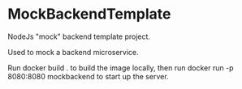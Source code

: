 # MockBackendTemplate
NodeJs "mock" backend template project.

Used to mock a backend microservice.

Run docker build . to build the image locally, then run docker run -p 8080:8080 mockbackend to start up the server.


